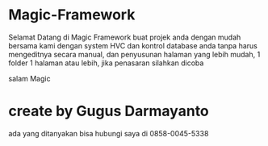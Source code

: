 # Magic-Framework

Selamat Datang di Magic Framework
buat projek anda dengan mudah bersama kami
dengan system HVC
dan kontrol database anda tanpa harus mengeditnya secara manual,
dan penyusunan halaman yang lebih mudah, 1 folder 1 halaman atau lebih,
jika penasaran silahkan dicoba


salam Magic
# create by Gugus Darmayanto
ada yang ditanyakan bisa hubungi saya di 0858-0045-5338
